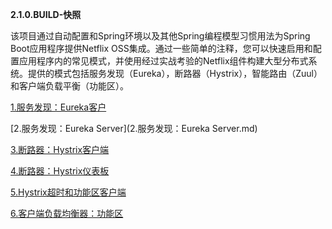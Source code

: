 **2.1.0.BUILD-快照**

该项目通过自动配置和Spring环境以及其他Spring编程模型习惯用法为Spring Boot应用程序提供Netflix OSS集成。通过一些简单的注释，您可以快速启用和配置应用程序内的常见模式，并使用经过实战考验的Netflix组件构建大型分布式系统。提供的模式包括服务发现（Eureka），断路器（Hystrix），智能路由（Zuul）和客户端负载平衡（功能区）。

[1.服务发现：Eureka客户](1.服务发现：Eureka客户.md)

[2.服务发现：Eureka Server](2.服务发现：Eureka Server.md)

[3.断路器：Hystrix客户端](3.断路器：Hystrix客户端.md)

[4.断路器：Hystrix仪表板](4.断路器：Hystrix仪表板.md)

[5.Hystrix超时和功能区客户端](5.Hystrix超时和功能区客户端.md)

[6.客户端负载均衡器：功能区](6.客户端负载均衡器：功能区.md)
